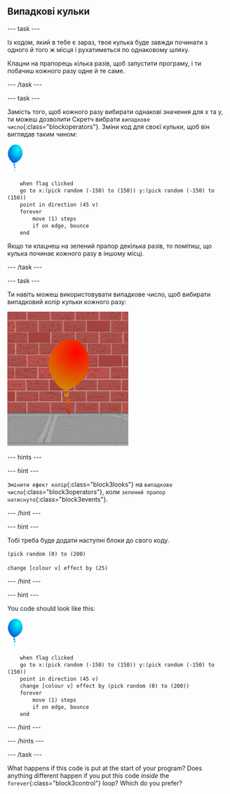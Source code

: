 ## Випадкові кульки

--- task ---

Із кодом, який в тебе є зараз, твоя кулька буде завжди починати з одного й того ж місця і рухатиметься по однаковому шляху.

Клацни на прапорець кілька разів, щоб запустити програму, і ти побачиш кожного разу одне й те саме.

--- /task ---

--- task ---

Замість того, щоб кожного разу вибирати однакові значення для x та y, ти можеш дозволити Скретч вибрати `випадкове число`{:class="blockoperators"}. Зміни код для своєї кульки, щоб він виглядав таким чином:

![balloon sprite](images/balloon-sprite.png)

```blocks3
    when flag clicked
    go to x:(pick random (-150) to (150)) y:(pick random (-150) to (150))
    point in direction (45 v)
    forever
        move (1) steps
        if on edge, bounce
    end
```

Якщо ти клацнеш на зелений прапор декілька разів, то помітиш, що кулька починає кожного разу в іншому місці.

--- /task ---

--- task ---

Ти навіть можеш використовувати випадкове число, щоб вибирати випадковий колір кульки кожного разу:

![red balloon sprite](images/balloons-colour.png)

--- hints ---

--- hint ---

`Змінити ефект колір`{:class="block3looks"} на `випадкове число`{:class="block3operators"}, коли `зелений прапор натиснуто`{:class="block3events"}.

--- /hint ---

--- hint ---

Тобі треба буде додати наступні блоки до свого коду.

```blocks3
(pick random (0) to (200)

change [colour v] effect by (25)
```

--- /hint ---

--- hint ---

You code should look like this:

![balloon sprite](images/balloon-sprite.png)

```blocks3
    when flag clicked
    go to x:(pick random (-150) to (150)) y:(pick random (-150) to (150))
    point in direction (45 v)
    change [colour v] effect by (pick random (0) to (200))
    forever
        move (1) steps
        if on edge, bounce
    end
```

--- /hint ---


--- /hints ---

--- /task ---

What happens if this code is put at the start of your program? Does anything different happen if you put this code _inside_ the `forever`{:class="block3control"} loop? Which do you prefer?

